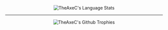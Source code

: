 <!-- <div align="center" width="100%"> -->
<!--   <img src="https://github-readme-stats.vercel.app/api?username=theaxec" alt="TheAxeC's Github Stats" vertical-align="middle"/> -->
<!-- </div> -->

<div align="center" width="100%">
  <img src="https://github-readme-stats.vercel.app/api/top-langs/?username=theaxec&layout=compact&hide=html,CSS&langs_count=8" alt="TheAxeC's Language Stats" vertical-align="middle"/>
</div>

---

<div align="center" width="100%">
  <img src="https://github-profile-trophy.vercel.app/?username=theaxec&rank=-?&column=-1&margin-w=10&margin-h=10" alt="TheAxeC's Github Trophies" vertical-align="middle"/>
</div>
